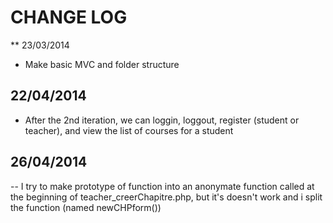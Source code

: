 CHANGE LOG
==========

** 23/03/2014
- Make basic MVC and folder structure 

## 22/04/2014 
- After the 2nd iteration, we can loggin, loggout, register (student or teacher), and view the list of courses for a student

## 26/04/2014
-- I try to make prototype of function into an anonymate function called at the beginning of teacher_creerChapitre.php, but it's doesn't work and i split the function (named newCHPform())